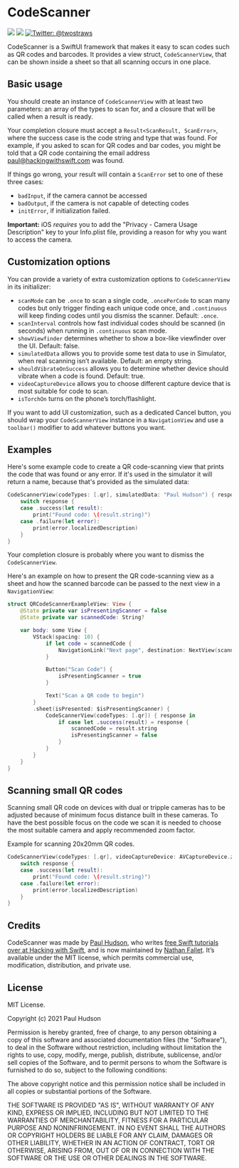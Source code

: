 # CodeScanner

<p>
    <img src="https://img.shields.io/badge/iOS-13.0+-blue.svg" />
    <img src="https://img.shields.io/badge/Swift-5.1-ff69b4.svg" />
    <a href="https://twitter.com/twostraws">
        <img src="https://img.shields.io/badge/Contact-@twostraws-lightgrey.svg?style=flat" alt="Twitter: @twostraws" />
    </a>
</p>

CodeScanner is a SwiftUI framework that makes it easy to scan codes such as QR codes and barcodes. It provides a view struct, `CodeScannerView`, that can be shown inside a sheet so that all scanning occurs in one place.


## Basic usage

You should create an instance of `CodeScannerView` with at least two parameters: an array of the types to scan for, and a closure that will be called when a result is ready.

Your completion closure must accept a `Result<ScanResult, ScanError>`, where the success case is the code string and type that was found. For example, if you asked to scan for QR codes and bar codes, you might be told that a QR code containing the email address paul@hackingwithswift.com was found.

If things go wrong, your result will contain a `ScanError` set to one of these three cases:

- `badInput`, if the camera cannot be accessed
- `badOutput`, if the camera is not capable of detecting codes
- `initError`, if initialization failed.

**Important:** iOS *requires* you to add the "Privacy - Camera Usage Description" key to your Info.plist file, providing a reason for why you want to access the camera.


## Customization options

You can provide a variety of extra customization options to `CodeScannerView` in its initializer:

- `scanMode` can be `.once` to scan a single code, `.oncePerCode` to scan many codes but only trigger finding each unique code once, and `.continuous` will keep finding codes until you dismiss the scanner. Default: `.once`.
- `scanInterval` controls how fast individual codes should be scanned (in seconds) when running in `.continuous` scan mode.
- `showViewfinder` determines whether to show a box-like viewfinder over the UI. Default: false.
- `simulatedData` allows you to provide some test data to use in Simulator, when real scanning isn’t available. Default: an empty string.
- `shouldVibrateOnSuccess` allows you to determine whether device should vibrate when a code is found. Default: true.
- `videoCaptureDevice` allows you to choose different capture device that is most suitable for code to scan.
- `isTorchOn` turns on the phone’s torch/flashlight.

If you want to add UI customization, such as a dedicated Cancel button, you should wrap your `CodeScannerView` instance in a `NavigationView` and use a `toolbar()` modifier to add whatever buttons you want.


## Examples

Here's some example code to create a QR code-scanning view that prints the code that was found or any error. If it's used in the simulator it will return a name, because that's provided as the simulated data:

```swift
CodeScannerView(codeTypes: [.qr], simulatedData: "Paul Hudson") { response in                    
    switch response {
    case .success(let result):
        print("Found code: \(result.string)")
    case .failure(let error):
        print(error.localizedDescription)
    }
}
```

Your completion closure is probably where you want to dismiss the `CodeScannerView`.

Here's an example on how to present the QR code-scanning view as a sheet and how the scanned barcode can be passed to the next view in a `NavigationView`:

```swift
struct QRCodeScannerExampleView: View {
    @State private var isPresentingScanner = false
    @State private var scannedCode: String?

    var body: some View {
        VStack(spacing: 10) {
            if let code = scannedCode {
                NavigationLink("Next page", destination: NextView(scannedCode: code), isActive: .constant(true)).hidden()
            }

            Button("Scan Code") {
                isPresentingScanner = true
            }

            Text("Scan a QR code to begin")
        }
        .sheet(isPresented: $isPresentingScanner) {
            CodeScannerView(codeTypes: [.qr]) { response in
                if case let .success(result) = response {
                    scannedCode = result.string
                    isPresentingScanner = false
                }
            }
        }
    }
}
```

## Scanning small QR codes

Scanning small QR code on devices with dual or tripple cameras has to be adjusted because of minimum focus distance built in these cameras.
To have the best possible focus on the code we scan it is needed to choose the most suitable camera and apply recommended zoom factor.

Example for scanning 20x20mm QR codes.

```swift
CodeScannerView(codeTypes: [.qr], videoCaptureDevice: AVCaptureDevice.zoomedCameraForQRCode(withMinimumCodeSize: 20)) { response in                    
    switch response {
    case .success(let result):
        print("Found code: \(result.string)")
    case .failure(let error):
        print(error.localizedDescription)
    }
}
```


## Credits

CodeScanner was made by [Paul Hudson](https://twitter.com/twostraws), who writes [free Swift tutorials over at Hacking with Swift](https://www.hackingwithswift.com), and is now maintained by [Nathan Fallet](https://nathanfallet.me). It’s available under the MIT license, which permits commercial use, modification, distribution, and private use.


## License

MIT License.

Copyright (c) 2021 Paul Hudson

Permission is hereby granted, free of charge, to any person obtaining a copy of this software and associated documentation files (the "Software"), to deal in the Software without restriction, including without limitation the rights to use, copy, modify, merge, publish, distribute, sublicense, and/or sell copies of the Software, and to permit persons to whom the Software is furnished to do so, subject to the following conditions:

The above copyright notice and this permission notice shall be included in all copies or substantial portions of the Software.

THE SOFTWARE IS PROVIDED "AS IS", WITHOUT WARRANTY OF ANY KIND, EXPRESS OR IMPLIED, INCLUDING BUT NOT LIMITED TO THE WARRANTIES OF MERCHANTABILITY, FITNESS FOR A PARTICULAR PURPOSE AND NONINFRINGEMENT. IN NO EVENT SHALL THE AUTHORS OR COPYRIGHT HOLDERS BE LIABLE FOR ANY CLAIM, DAMAGES OR OTHER LIABILITY, WHETHER IN AN ACTION OF CONTRACT, TORT OR OTHERWISE, ARISING FROM, OUT OF OR IN CONNECTION WITH THE SOFTWARE OR THE USE OR OTHER DEALINGS IN THE SOFTWARE.
